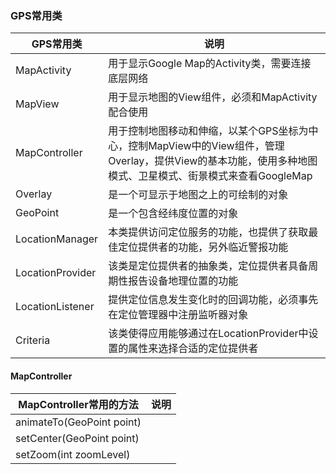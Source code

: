 ### GPS常用类

|GPS常用类|说明|
|------|------|
|MapActivity|用于显示Google Map的Activity类，需要连接底层网络|
|MapView|用于显示地图的View组件，必须和MapActivity配合使用|
|MapController|用于控制地图移动和伸缩，以某个GPS坐标为中心，控制MapView中的View组件，管理Overlay，提供View的基本功能，使用多种地图模式、卫星模式、街景模式来查看GoogleMap|
|Overlay|是一个可显示于地图之上的可绘制的对象|
|GeoPoint|是一个包含经纬度位置的对象|
|LocationManager|本类提供访问定位服务的功能，也提供了获取最佳定位提供者的功能，另外临近警报功能|
|LocationProvider|该类是定位提供者的抽象类，定位提供者具备周期性报告设备地理位置的功能|
|LocationListener|提供定位信息发生变化时的回调功能，必须事先在定位管理器中注册监听器对象|
|Criteria|该类使得应用能够通过在LocationProvider中设置的属性来选择合适的定位提供者|

#### MapController

|MapController常用的方法|说明|
|------|------|
|animateTo(GeoPoint point)||
|setCenter(GeoPoint point)||
|setZoom(int zoomLevel)||
